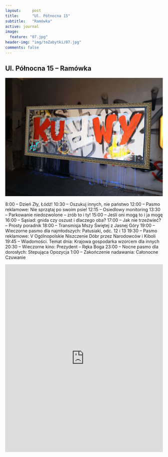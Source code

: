 ```yaml
---
layout:     post
title:      "Ul. Północna 15"
subtitle:   "Ramówka"
active: journal
image:
  feature: "07.jpg"
header-img: "img/toZabytki/07.jpg"
comments: false
---
```


## Ul. Północna 15 – Ramówka

![03](/img/toZabytki/07.jpg)

<p>
8:00 – Dzień Zły, Łódź!
10:30 – Oszukuj innych, nie państwo
12:00 – Pasmo reklamowe: Nie sprzątaj po swoim psie!
12:15 – Osiedlowy monitoring
13:30 – Parkowanie niedozwolone – zrób to i ty!
15:00 – Jeśli oni mogą to i ja mogę
16:00 – Sąsiad: gnida czy oszust i dlaczego oba?
17:00 – Jak nie trzeźwieć? – Prosty poradnik
18:00 – Transmisja Mszy Świętej z Jasnej Góry
19:00 – Wieczorne pasmo dla najmłodszych: Patusiaki, odc. 12 i 13
19:30 – Pasmo reklamowe: V Ogólnopolskie Niszczenie Dóbr przez Narodowców i Kiboli
19:45 – Wiadomości. Temat dnia: Krajowa gospodarka wzorcem dla innych
20:30 – Wieczorne kino: Prezydent – Ręka Boga
23:00 – Nocne pasmo dla dorosłych: Stepująca Opozycja
1:00 – Zakończenie nadawania: Całonocne Czuwanie
</p>

<iframe src="https://www.google.com/maps/embed?pb=!1m18!1m12!1m3!1d2468.4905826738573!2d19.456502!3d51.77891940000001!2m3!1f0!2f0!3f0!3m2!1i1024!2i768!4f13.1!3m3!1m2!1s0x471bcadbcbc233ef%3A0xfad001df54cc1c34!2zUMOzxYJub2NuYSAxNSwgOTEtNDIwIMWBw7Nkxbo!5e0!3m2!1sen!2spl!4v1653513176988!5m2!1sen!2spl" width="100%" height="600" style="border:0;" allowfullscreen="" loading="lazy" referrerpolicy="no-referrer-when-downgrade"></iframe>